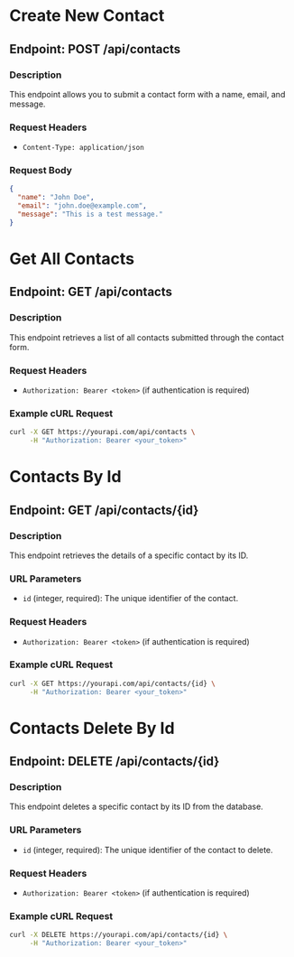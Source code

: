 #  Create New Contact

## Endpoint: POST /api/contacts

### Description
This endpoint allows you to submit a contact form with a name, email, and message.

### Request Headers

- `Content-Type: application/json`

### Request Body

```json
{
  "name": "John Doe",
  "email": "john.doe@example.com",
  "message": "This is a test message."
}
```


# Get All Contacts 

## Endpoint: GET /api/contacts

### Description
This endpoint retrieves a list of all contacts submitted through the contact form.

### Request Headers

- `Authorization: Bearer <token>` (if authentication is required)

### Example cURL Request

```bash
curl -X GET https://yourapi.com/api/contacts \
     -H "Authorization: Bearer <your_token>"
```

# Contacts By Id


## Endpoint: GET /api/contacts/{id}

### Description
This endpoint retrieves the details of a specific contact by its ID.

### URL Parameters

- `id` (integer, required): The unique identifier of the contact.

### Request Headers

- `Authorization: Bearer <token>` (if authentication is required)

### Example cURL Request

```bash
curl -X GET https://yourapi.com/api/contacts/{id} \
     -H "Authorization: Bearer <your_token>"
```

# Contacts Delete By Id

## Endpoint: DELETE /api/contacts/{id}

### Description
This endpoint deletes a specific contact by its ID from the database.

### URL Parameters

- `id` (integer, required): The unique identifier of the contact to delete.

### Request Headers

- `Authorization: Bearer <token>` (if authentication is required)

### Example cURL Request

```bash
curl -X DELETE https://yourapi.com/api/contacts/{id} \
     -H "Authorization: Bearer <your_token>"

```

